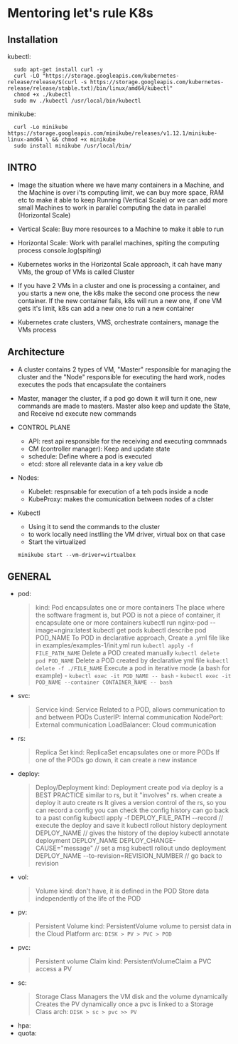 # Mentoring let's rule K8s

## Installation

kubectl:

```
  sudo apt-get install curl -y
  curl -LO "https://storage.googleapis.com/kubernetes-release/release/$(curl -s https://storage.googleapis.com/kubernetes-release/release/stable.txt)/bin/linux/amd64/kubectl"
  chmod +x ./kubectl
  sudo mv ./kubectl /usr/local/bin/kubectl
```

minikube:

```
  curl -Lo minikube https://storage.googleapis.com/minikube/releases/v1.12.1/minikube-linux-amd64 \ && chmod +x minikube
  sudo install minikube /usr/local/bin/
```

## INTRO

- Image the situation where we have many containers in a Machine, and the Machine is over i'ts computing limit, we can buy more space, RAM etc to make it able to keep Running (Vertical Scale) or we can add more small Machines to work in parallel computing the data in parallel (Horizontal Scale)

- Vertical Scale: Buy more resources to a Machine to make it able to run

- Horizontal Scale: Work with parallel machines, spiting the computing process
  console.log(spiting)

- Kubernetes works in the Horizontal Scale approach, it cah have many VMs, the group of VMs is called Cluster
- If you have 2 VMs in a cluster and one is processing a container, and you starts a new one, the k8s make the second one process the new container. If the new container fails, k8s will run a new one, if one VM gets it's limit, k8s can add a new one to run a new container

- Kubernetes crate clusters, VMS, orchestrate containers, manage the VMs process

## Architecture

- A cluster contains 2 types of VM, "Master" responsible for managing the cluster and the "Node" responsible for executing the hard work, nodes executes the pods that encapsulate the containers

- Master, manager the cluster, if a pod go down it will turn it one, new commands are made to masters. Master also keep and update the State, and Receive nd execute new commands

- CONTROL PLANE

  - API: rest api responsible for the receiving and executing commnads
  - CM (controller manager): Keep and update state
  - schedule: Define where a pod is executed
  - etcd: store all relevante data in a key value db

- Nodes:

  - Kubelet: respnsable for execution of a teh pods inside a node
  - KubeProxy: makes the comunication between nodes of a clster

- Kubectl
  - Using it to send the commands to the cluster
  - to work locally need instlling the VM driver, virtual box on that case
  - Start the virtualized
  ```
  minikube start --vm-driver=virtualbox
  ```

## GENERAL
- pod:
    > kind: Pod
    > encapsulates one or more containers
    > The place where the software fragment is, but POD is not a piece of container, it encapsulate one or more containers
    > kubectl run nginx-pod --image=nginx:latest
    > kubectl get pods
    > kubectl describe pod POD_NAME
    > To POD in declarative approach, Create a .yml file like in examples/examples-1/init.yml
    > run `kubectl apply -f FILE_PATH_NAME`
    > Delete a POD created manually `kubectl delete pod POD_NAME`
    > Delete a POD created by declarative yml file `kubectl delete -f ./FILE_NAME`
    > Execute a pod in iterative mode (a bash for example) 
      - `kubectl exec -it POD_NAME -- bash`
      - `kubectl exec -it POD_NAME --container CONTAINER_NAME -- bash`
- svc:
    > Service
    > kind: Service
    > Related to a POD, allows communication to and between PODs
    > CusterIP: Internal communication
    > NodePort: External communication
    > LoadBalancer: Cloud communication
- rs:
    > Replica Set
    > kind: ReplicaSet
    > encapsulates one or more PODs
    > If one of the PODs go down, it can create a new instance
- deploy:
    > Deploy/Deployment
    > kind: Deployment
    > create pod via deploy is a BEST PRACTICE
    > similar to rs, but it "involves" rs. when create a deploy it auto create rs
    > It gives a version control of the rs, so you can record a config
    > you can check the config history
    > can go back to a past config
    > kubectl apply -f DEPLOY_FILE_PATH --record            // execute the deploy and save it
    > kubectl rollout history deployment DEPLOY_NAME        // gives the history of the deploy
    > kubectl annotate deployment DEPLOY_NAME DEPLOY_CHANGE-CAUSE="message"     // set a msg
    > kubectl rollout undo deployment DEPLOY_NAME --to-revision=REVISION_NUMBER // go back to revision
- vol:
    > Volume
    > kind: don't have, it is defined in the POD
    > Store data independently of the life of the POD
- pv:
    > Persistent Volume
    > kind: PersistentVolume
    > volume to persist data in the Cloud Platform
    > arc: 
      `DISK > PV > PVC > POD`
- pvc:
    > Persistent volume Claim
    > kind: PersistentVolumeClaim
    > a PVC access a PV
- sc:
    > Storage Class
    > Managers the VM disk and the volume dynamically
    > Creates the PV dynamically once a pvc is linked to a Storage Class
    > arch: `DISK > sc > pvc >> PV`
- hpa:
- quota:
